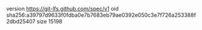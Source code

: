 version https://git-lfs.github.com/spec/v1
oid sha256:a39797d9633f0fdba0e7b7683eb79ae0392e050c3e7f726a253388f2dbd25407
size 15198
